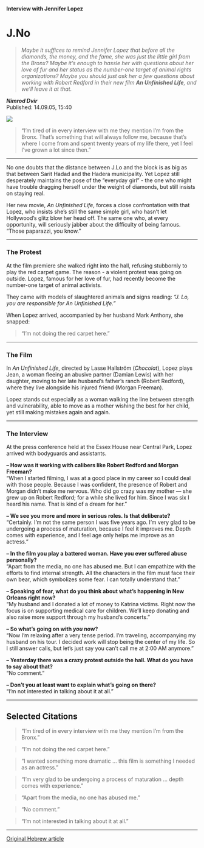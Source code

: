 #### Interview with Jennifer Lopez

# J.No

> *Maybe it suffices to remind Jennifer Lopez that before all the diamonds, the money, and the fame, she was just the little girl from the Bronx? Maybe it’s enough to hassle her with questions about her love of fur and her status as the number-one target of animal rights organizations? Maybe you should just ask her a few questions about working with Robert Redford in their new film **An Unfinished Life**, and we’ll leave it at that.*  

***Nimrod Dvir***  
Published: 14.09.05, 15:40  

![](jlo.png)

> “I’m tired of in every interview with me they mention I’m from the Bronx. That’s something that will always follow me, because that’s where I come from and spent twenty years of my life there, yet I feel I’ve grown a lot since then.”

---

No one doubts that the distance between J.Lo and the block is as big as that between Sarit Hadad and the Hadera municipality. Yet Lopez still desperately maintains the pose of the “everyday girl” - the one who might have trouble dragging herself under the weight of diamonds, but still insists on staying real.  

Her new movie, *An Unfinished Life*, forces a close confrontation with that Lopez, who insists she’s still the same simple girl, who hasn’t let Hollywood’s glitz blow her head off. The same one who, at every opportunity, will seriously jabber about the difficulty of being famous. “Those paparazzi, you know.”  

---

### The Protest

At the film premiere she walked right into the hall, refusing stubbornly to play the red carpet game. The reason - a violent protest was going on outside. Lopez, famous for her love of fur, had recently become the number-one target of animal activists.  

They came with models of slaughtered animals and signs reading: *“J. Lo, you are responsible for An Unfinished Life.”*  

When Lopez arrived, accompanied by her husband Mark Anthony, she snapped:  
> “I’m not doing the red carpet here.”

---

### The Film

In *An Unfinished Life*, directed by Lasse Hallström (*Chocolat*), Lopez plays Jean, a woman fleeing an abusive partner (Damian Lewis) with her daughter, moving to her late husband’s father’s ranch (Robert Redford), where they live alongside his injured friend (Morgan Freeman).  

Lopez stands out especially as a woman walking the line between strength and vulnerability, able to move as a mother wishing the best for her child, yet still making mistakes again and again.  

---

### The Interview

At the press conference held at the Essex House near Central Park, Lopez arrived with bodyguards and assistants.  

**– How was it working with calibers like Robert Redford and Morgan Freeman?**  
“When I started filming, I was at a good place in my career so I could deal with those people. Because I was confident, the presence of Robert and Morgan didn’t make me nervous. Who did go crazy was my mother — she grew up on Robert Redford; for a while she lived for him. Since I was six I heard his name. That is kind of a dream for her.”  

**– We see you more and more in serious roles. Is that deliberate?**  
“Certainly. I’m not the same person I was five years ago. I’m very glad to be undergoing a process of maturation, because I feel it improves me. Depth comes with experience, and I feel age only helps me improve as an actress.”  

**– In the film you play a battered woman. Have you ever suffered abuse personally?**  
“Apart from the media, no one has abused me. But I can empathize with the efforts to find internal strength. All the characters in the film must face their own bear, which symbolizes some fear. I can totally understand that.”  

**– Speaking of fear, what do you think about what’s happening in New Orleans right now?**  
“My husband and I donated a lot of money to Katrina victims. Right now the focus is on supporting medical care for children. We’ll keep donating and also raise more support through my husband’s concerts.”  

**– So what’s going on with *you* now?**  
“Now I’m relaxing after a very tense period. I’m traveling, accompanying my husband on his tour. I decided work will stop being the center of my life. So I still answer calls, but let’s just say you can’t call me at 2:00 AM anymore.”  

**– Yesterday there was a crazy protest outside the hall. What do you have to say about that?**  
“No comment.”  

**– Don’t you at least want to explain what’s going on there?**  
“I’m not interested in talking about it at all.”  

---

## Selected Citations

> “I’m tired of in every interview with me they mention I’m from the Bronx.”  

> “I’m not doing the red carpet here.”  

> “I wanted something more dramatic … this film is something I needed as an actress.”  

> “I’m very glad to be undergoing a process of maturation … depth comes with experience.”  

> “Apart from the media, no one has abused me.”  

> “No comment.”  

> “I’m not interested in talking about it at all.”  

---

[Original Hebrew article](https://www.ynet.co.il/articles/0,7340,L-3142058,00.html)
